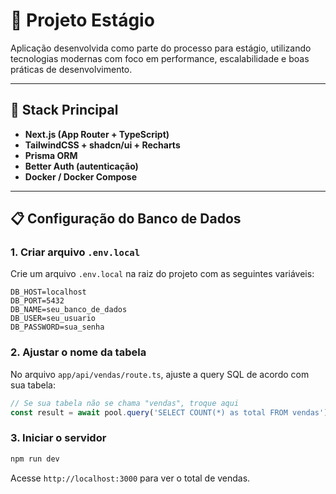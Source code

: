 # 🚀 Projeto Estágio

Aplicação desenvolvida como parte do processo para estágio, utilizando tecnologias modernas com foco em performance, escalabilidade e boas práticas de desenvolvimento.

---

## 🧩 Stack Principal
- **Next.js (App Router + TypeScript)**
- **TailwindCSS + shadcn/ui + Recharts**
- **Prisma ORM**
- **Better Auth (autenticação)**
- **Docker / Docker Compose**

---

## 📋 Configuração do Banco de Dados

### 1. Criar arquivo `.env.local`

Crie um arquivo `.env.local` na raiz do projeto com as seguintes variáveis:

```env
DB_HOST=localhost
DB_PORT=5432
DB_NAME=seu_banco_de_dados
DB_USER=seu_usuario
DB_PASSWORD=sua_senha
```

### 2. Ajustar o nome da tabela

No arquivo `app/api/vendas/route.ts`, ajuste a query SQL de acordo com sua tabela:

```typescript
// Se sua tabela não se chama "vendas", troque aqui
const result = await pool.query('SELECT COUNT(*) as total FROM vendas');
```

### 3. Iniciar o servidor

```bash
npm run dev
```

Acesse `http://localhost:3000` para ver o total de vendas.


